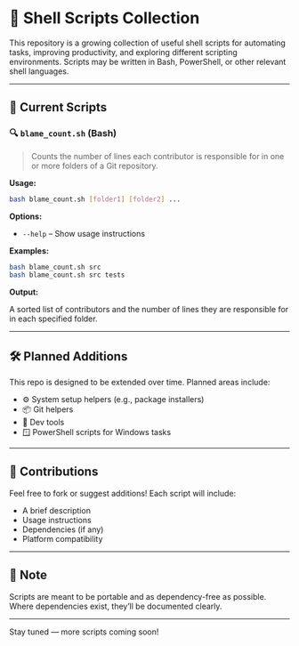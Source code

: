 # 🧩 Shell Scripts Collection

This repository is a growing collection of useful shell scripts for automating tasks, improving productivity, and exploring different scripting environments. Scripts may be written in Bash, PowerShell, or other relevant shell languages.

---

## 📁 Current Scripts

### 🔍 `blame_count.sh` (Bash)

> Counts the number of lines each contributor is responsible for in one or more folders of a Git repository.

**Usage:**

```bash
bash blame_count.sh [folder1] [folder2] ...
```

**Options:**

- `--help` – Show usage instructions

**Examples:**

```bash
bash blame_count.sh src
bash blame_count.sh src tests
```

**Output:**

A sorted list of contributors and the number of lines they are responsible for in each specified folder.

---

## 🛠️ Planned Additions

This repo is designed to be extended over time. Planned areas include:
- ⚙️ System setup helpers (e.g., package installers)
- 📦 Git helpers
- 🧪 Dev tools
- 🪟 PowerShell scripts for Windows tasks

---

## 🤝 Contributions

Feel free to fork or suggest additions! Each script will include:
- A brief description
- Usage instructions
- Dependencies (if any)
- Platform compatibility

---

## 📌 Note

Scripts are meant to be portable and as dependency-free as possible. Where dependencies exist, they’ll be documented clearly.

---

Stay tuned — more scripts coming soon!
